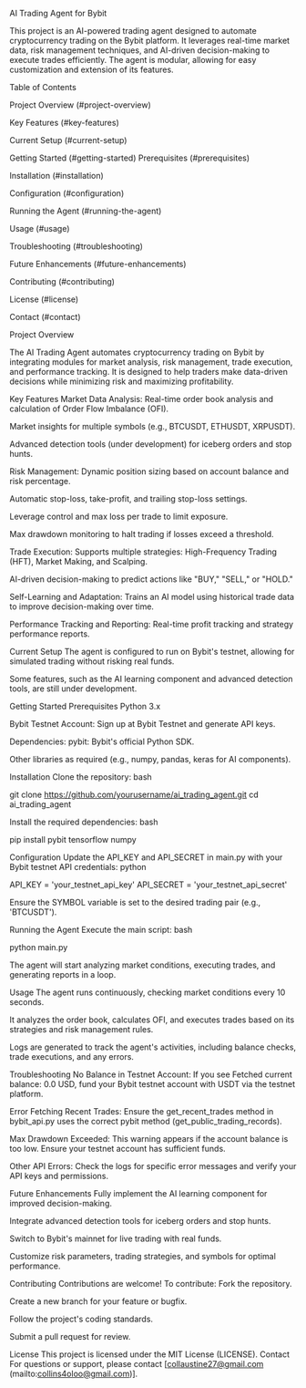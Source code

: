 AI Trading Agent for Bybit

This project is an AI-powered trading agent designed to automate cryptocurrency trading on the Bybit platform. It leverages real-time market data, risk management techniques, and AI-driven decision-making to execute trades efficiently. The agent is modular, allowing for easy customization and extension of its features.

Table of Contents

Project Overview (#project-overview)

Key Features (#key-features)

Current Setup (#current-setup)

Getting Started (#getting-started)
Prerequisites (#prerequisites)

Installation (#installation)

Configuration (#configuration)

Running the Agent (#running-the-agent)

Usage (#usage)

Troubleshooting (#troubleshooting)

Future Enhancements (#future-enhancements)

Contributing (#contributing)

License (#license)

Contact (#contact)


Project Overview

The AI Trading Agent automates cryptocurrency trading on Bybit by integrating modules for market analysis, risk management, trade execution, and performance tracking. It is designed to help traders make data-driven decisions while minimizing risk and maximizing profitability.

Key Features
Market Data Analysis:
Real-time order book analysis and calculation of Order Flow Imbalance (OFI).

Market insights for multiple symbols (e.g., BTCUSDT, ETHUSDT, XRPUSDT).

Advanced detection tools (under development) for iceberg orders and stop hunts.

Risk Management:
Dynamic position sizing based on account balance and risk percentage.

Automatic stop-loss, take-profit, and trailing stop-loss settings.

Leverage control and max loss per trade to limit exposure.

Max drawdown monitoring to halt trading if losses exceed a threshold.

Trade Execution:
Supports multiple strategies: High-Frequency Trading (HFT), Market Making, and Scalping.

AI-driven decision-making to predict actions like "BUY," "SELL," or "HOLD."

Self-Learning and Adaptation:
Trains an AI model using historical trade data to improve decision-making over time.

Performance Tracking and Reporting:
Real-time profit tracking and strategy performance reports.

Current Setup
The agent is configured to run on Bybit's testnet, allowing for simulated trading without risking real funds.

Some features, such as the AI learning component and advanced detection tools, are still under development.


Getting Started
Prerequisites
Python 3.x

Bybit Testnet Account: Sign up at Bybit Testnet and generate API keys.

Dependencies:
pybit: Bybit's official Python SDK.

Other libraries as required (e.g., numpy, pandas, keras for AI components).

Installation
Clone the repository:
bash

git clone https://github.com/yourusername/ai_trading_agent.git
cd ai_trading_agent

Install the required dependencies:
bash

pip install pybit tensorflow numpy



Configuration
Update the API_KEY and API_SECRET in main.py with your Bybit testnet API credentials:
python

API_KEY = 'your_testnet_api_key'
API_SECRET = 'your_testnet_api_secret'

Ensure the SYMBOL variable is set to the desired trading pair (e.g., 'BTCUSDT').

Running the Agent
Execute the main script:
bash

python main.py

The agent will start analyzing market conditions, executing trades, and generating reports in a loop.

Usage
The agent runs continuously, checking market conditions every 10 seconds.

It analyzes the order book, calculates OFI, and executes trades based on its strategies and risk management rules.

Logs are generated to track the agent's activities, including balance checks, trade executions, and any errors.

Troubleshooting
No Balance in Testnet Account:
If you see Fetched current balance: 0.0 USD, fund your Bybit testnet account with USDT via the testnet platform.

Error Fetching Recent Trades:
Ensure the get_recent_trades method in bybit_api.py uses the correct pybit method (get_public_trading_records).

Max Drawdown Exceeded:
This warning appears if the account balance is too low. Ensure your testnet account has sufficient funds.

Other API Errors:
Check the logs for specific error messages and verify your API keys and permissions.

Future Enhancements
Fully implement the AI learning component for improved decision-making.

Integrate advanced detection tools for iceberg orders and stop hunts.

Switch to Bybit's mainnet for live trading with real funds.

Customize risk parameters, trading strategies, and symbols for optimal performance.

Contributing
Contributions are welcome! To contribute:
Fork the repository.

Create a new branch for your feature or bugfix.

Follow the project's coding standards.

Submit a pull request for review.

License
This project is licensed under the MIT License (LICENSE).
Contact
For questions or support, please contact [collaustine27@gmail.com (mailto:collins4oloo@gmail.com)].


